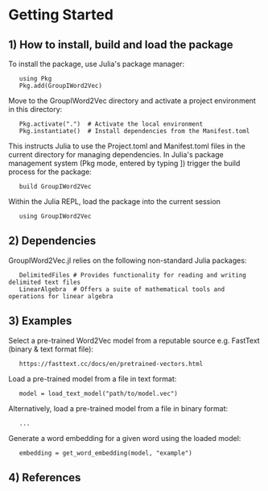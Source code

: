# Getting Started

## 1) How to install, build and load the package
To install the package, use Julia's package manager:

       using Pkg
       Pkg.add(GroupIWord2Vec)
       
Move to the GroupIWord2Vec directory and activate a project environment in this directory:

       Pkg.activate(".")  # Activate the local environment
       Pkg.instantiate()  # Install dependencies from the Manifest.toml

This instructs Julia to use the Project.toml and Manifest.toml files in the current directory for managing dependencies.
In Julia's package management system (Pkg mode, entered by typing ]) trigger the build process for the package:

       build GroupIWord2Vec

Within the Julia REPL, load the package into the current session

       using GroupIWord2Vec

## 2) Dependencies
GroupIWord2Vec.jl relies on the following non-standard Julia packages:

       DelimitedFiles # Provides functionality for reading and writing delimited text files
       LinearAlgebra  # Offers a suite of mathematical tools and operations for linear algebra

## 3) Examples
Select a pre-trained Word2Vec model from a reputable source e.g. FastText (binary & text format file):

       https://fasttext.cc/docs/en/pretrained-vectors.html

Load a pre-trained model from a file in text format:

       model = load_text_model("path/to/model.vec")

Alternatively, load a pre-trained model from a file in binary format:

       ...

Generate a word embedding for a given word using the loaded model:

       embedding = get_word_embedding(model, "example")

## 4) References
